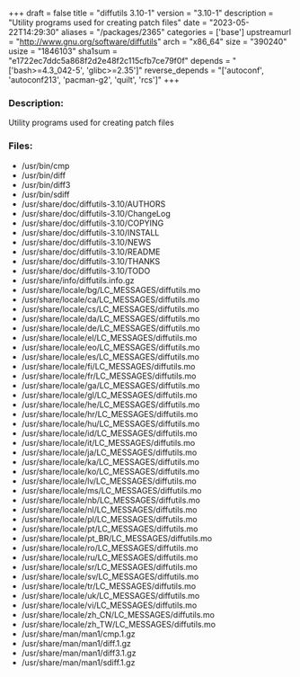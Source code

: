 +++
draft = false
title = "diffutils 3.10-1"
version = "3.10-1"
description = "Utility programs used for creating patch files"
date = "2023-05-22T14:29:30"
aliases = "/packages/2365"
categories = ['base']
upstreamurl = "http://www.gnu.org/software/diffutils"
arch = "x86_64"
size = "390240"
usize = "1846103"
sha1sum = "e1722ec7ddc5a868f2d2e48f2c115cfb7ce79f0f"
depends = "['bash>=4.3_042-5', 'glibc>=2.35']"
reverse_depends = "['autoconf', 'autoconf213', 'pacman-g2', 'quilt', 'rcs']"
+++
### Description: 
Utility programs used for creating patch files

### Files: 
* /usr/bin/cmp
* /usr/bin/diff
* /usr/bin/diff3
* /usr/bin/sdiff
* /usr/share/doc/diffutils-3.10/AUTHORS
* /usr/share/doc/diffutils-3.10/ChangeLog
* /usr/share/doc/diffutils-3.10/COPYING
* /usr/share/doc/diffutils-3.10/INSTALL
* /usr/share/doc/diffutils-3.10/NEWS
* /usr/share/doc/diffutils-3.10/README
* /usr/share/doc/diffutils-3.10/THANKS
* /usr/share/doc/diffutils-3.10/TODO
* /usr/share/info/diffutils.info.gz
* /usr/share/locale/bg/LC_MESSAGES/diffutils.mo
* /usr/share/locale/ca/LC_MESSAGES/diffutils.mo
* /usr/share/locale/cs/LC_MESSAGES/diffutils.mo
* /usr/share/locale/da/LC_MESSAGES/diffutils.mo
* /usr/share/locale/de/LC_MESSAGES/diffutils.mo
* /usr/share/locale/el/LC_MESSAGES/diffutils.mo
* /usr/share/locale/eo/LC_MESSAGES/diffutils.mo
* /usr/share/locale/es/LC_MESSAGES/diffutils.mo
* /usr/share/locale/fi/LC_MESSAGES/diffutils.mo
* /usr/share/locale/fr/LC_MESSAGES/diffutils.mo
* /usr/share/locale/ga/LC_MESSAGES/diffutils.mo
* /usr/share/locale/gl/LC_MESSAGES/diffutils.mo
* /usr/share/locale/he/LC_MESSAGES/diffutils.mo
* /usr/share/locale/hr/LC_MESSAGES/diffutils.mo
* /usr/share/locale/hu/LC_MESSAGES/diffutils.mo
* /usr/share/locale/id/LC_MESSAGES/diffutils.mo
* /usr/share/locale/it/LC_MESSAGES/diffutils.mo
* /usr/share/locale/ja/LC_MESSAGES/diffutils.mo
* /usr/share/locale/ka/LC_MESSAGES/diffutils.mo
* /usr/share/locale/ko/LC_MESSAGES/diffutils.mo
* /usr/share/locale/lv/LC_MESSAGES/diffutils.mo
* /usr/share/locale/ms/LC_MESSAGES/diffutils.mo
* /usr/share/locale/nb/LC_MESSAGES/diffutils.mo
* /usr/share/locale/nl/LC_MESSAGES/diffutils.mo
* /usr/share/locale/pl/LC_MESSAGES/diffutils.mo
* /usr/share/locale/pt/LC_MESSAGES/diffutils.mo
* /usr/share/locale/pt_BR/LC_MESSAGES/diffutils.mo
* /usr/share/locale/ro/LC_MESSAGES/diffutils.mo
* /usr/share/locale/ru/LC_MESSAGES/diffutils.mo
* /usr/share/locale/sr/LC_MESSAGES/diffutils.mo
* /usr/share/locale/sv/LC_MESSAGES/diffutils.mo
* /usr/share/locale/tr/LC_MESSAGES/diffutils.mo
* /usr/share/locale/uk/LC_MESSAGES/diffutils.mo
* /usr/share/locale/vi/LC_MESSAGES/diffutils.mo
* /usr/share/locale/zh_CN/LC_MESSAGES/diffutils.mo
* /usr/share/locale/zh_TW/LC_MESSAGES/diffutils.mo
* /usr/share/man/man1/cmp.1.gz
* /usr/share/man/man1/diff.1.gz
* /usr/share/man/man1/diff3.1.gz
* /usr/share/man/man1/sdiff.1.gz
